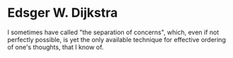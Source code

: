 
Edsger W. Dijkstra
====================
I sometimes have called "the separation of concerns", which, even if not perfectly possible, is yet the only available technique for effective ordering of one's thoughts, that I know of.
